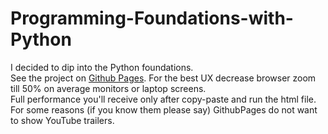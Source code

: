 # Programming-Foundations-with-Python
I decided to dip into the Python foundations.
<br />
See the project on [ Github Pages](https://vyacheslavv44.github.io/Programming-Foundations-with-Python).
For the best UX decrease browser zoom till 50% on average monitors or laptop screens.
<br />
Full performance you'll receive only after copy-paste and run the html file. For some reasons (if you know them please say) GithubPages do not want to show YouTube trailers.
